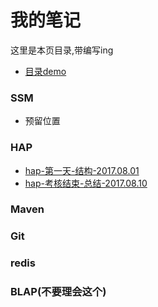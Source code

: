 # 我的笔记

这里是本页目录,带编写ing

* [目录demo](#HAP)


### SSM
* 预留位置

### HAP
* [hap-第一天-结构-2017.08.01](hap-20170801-结构.md)
* [hap-考核结束-总结-2017.08.10](hap-20170810-总结.md)
### Maven

### Git

### redis

### BLAP(不要理会这个)